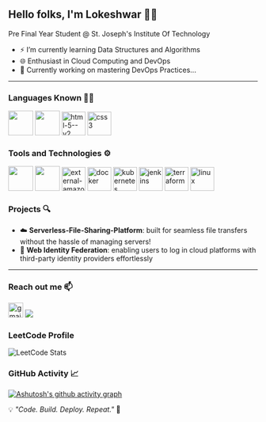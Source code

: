 ## Hello folks, I'm Lokeshwar 🙋‍♂️

Pre Final Year Student @ St. Joseph's Institute Of Technology

- ⚡ I’m currently learning Data Structures and Algorithms
- 🌐 Enthusiast in Cloud Computing and DevOps
- 🌱 Currently working on mastering DevOps Practices...
  
---

### Languages Known 👨‍💻
<img height="50" width="50" src="https://img.icons8.com/color/48/000000/java-coffee-cup-logo.png" /> <img height="50" width="50" src="https://img.icons8.com/color/48/000000/c-programming.png" /> <img width="48" height="48" src="https://img.icons8.com/color/48/html-5--v2.png" alt="html-5--v2"/> <img width="48" height="48" src="https://img.icons8.com/fluency/48/css3.png" alt="css3"/>

### Tools and Technologies ⚙
<img height="50" width="50" src="https://img.icons8.com/color/48/000000/visual-studio-code-2019.png"/> <img height="50" width="50" src="https://img.icons8.com/color/50/000000/git.png"/> <img width="48" height="48" src="https://img.icons8.com/external-tal-revivo-fresh-tal-revivo/48/external-amazon-web-services-a-subsidiary-of-amazon-that-provides-on-demand-cloud-computing-logo-fresh-tal-revivo.png" alt="external-amazon-web-services-a-subsidiary-of-amazon-that-provides-on-demand-cloud-computing-logo-fresh-tal-revivo"/> <img width="48" height="48" src="https://img.icons8.com/color/48/docker.png" alt="docker"/> <img width="48" height="48" src="https://img.icons8.com/color/48/kubernetes.png" alt="kubernetes"/> <img width="48" height="48" src="https://img.icons8.com/color/48/jenkins.png" alt="jenkins"/> <img width="48" height="48" src="https://img.icons8.com/color/48/terraform.png" alt="terraform"/> <img width="48" height="48" src="https://img.icons8.com/color/48/linux.png" alt="linux"/>

### Projects 🔍

- ☁️ **Serverless-File-Sharing-Platform**: built for seamless file transfers without the hassle of managing servers!
- 🌱 **Web Identity Federation**: enabling users to log in cloud platforms with third-party identity providers effortlessly

---

### Reach out me 📫
[<img width="30" height="30" src="https://img.icons8.com/fluency/48/gmail-new.png" alt="gmail-new"/>](mailto:lokeshwarrajan4@gmail.com) [<img src="https://img.shields.io/badge/LinkedIn-0077B5?style=for-the-badge&logo=linkedin&logoColor=white" />](www.linkedin.com/in/lokeshwar-rajan/)  

### LeetCode Profile

![LeetCode Stats](https://leetcard.jacoblin.cool/Lokeshwar07?theme=light&font=Noto%20Sans%20Display)

### GitHub Activity 📈

[![Ashutosh's github activity graph](https://github-readme-activity-graph.vercel.app/graph?username=Lokeshwar-Rajan&bg_color=000000&color=8c8fee&line=00398f&point=ffffff&area=true&hide_border=true)](https://github.com/ashutosh00710/github-readme-activity-graph)


💡 *"Code. Build. Deploy. Repeat."* 🚀
 
